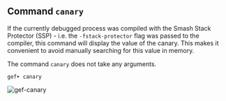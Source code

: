 ## Command `canary`

If the currently debugged process was compiled with the Smash Stack Protector (SSP) - i.e. the
`-fstack-protector` flag was passed to the compiler, this command will display the value of the
canary. This makes it convenient to avoid manually searching for this value in memory.

The command `canary` does not take any arguments.

```
gef➤ canary
```

![gef-canary](https://i.imgur.com/kPmsod2.png)
